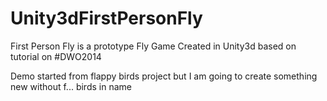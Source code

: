 Unity3dFirstPersonFly
=====================

First Person Fly is a prototype Fly Game Created in Unity3d based on tutorial on #DWO2014

Demo started from flappy birds project but I am going to create something new without f... birds in name
